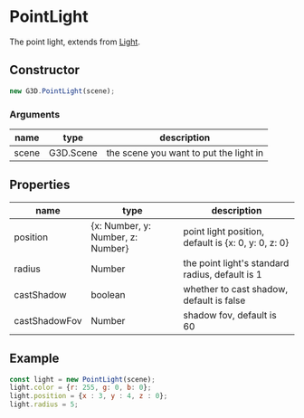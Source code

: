 # PointLight

The point light, extends from [Light](./Light).

## Constructor

```javascript
new G3D.PointLight(scene);
```

### Arguments

| name  | type      | description                            |
| ----- | --------- | -------------------------------------- |
| scene | G3D.Scene | the scene you want to put the light in |

## Properties

| name          | type                              | description                                         |
| ------------- | --------------------------------- | --------------------------------------------------- |
| position      | {x: Number, y: Number, z: Number} | point light position, default is {x: 0, y: 0, z: 0} |
| radius        | Number                            | the point light's standard radius, default is 1     |
| castShadow    | boolean                           | whether to cast shadow, default is false            |
| castShadowFov | Number                            | shadow fov, default is 60                           |

## Example

```javascript
const light = new PointLight(scene);
light.color = {r: 255, g: 0, b: 0};
light.position = {x : 3, y : 4, z : 0};
light.radius = 5;
```